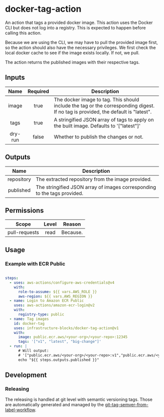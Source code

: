 # docker-tag-action

An action that tags a provided docker image. This action uses the Docker CLI but does not log into a registry.
This is expected to happen before calling this action.

Because we are using the CLI, we may have to pull the provided image first, so the action should also have the
necessary privileges. We first check the local docker cache to see if the image exists locally. If not, we pull.

The action returns the published images with their respective tags.

## Inputs

|  Name   | Required | Description                                                                                                                       |
|:-------:|:--------:|-----------------------------------------------------------------------------------------------------------------------------------|
|  image  |   true   | The docker image to tag. This should include the tag or the corresponding digest. If no tag is provided, the default is "latest". |
|  tags   |   true   | A stringified JSON array of tags to apply on the built image. Defaults to '["latest"]'                                            |
| dry-run |  false   | Whether to publish the changes or not.                                                                                            |

## Outputs

|    Name    | Description                                                              |
|:----------:|--------------------------------------------------------------------------|
| repository | The extracted repository from the image provided.                        |
| published  | The stringified JSON array of images corresponding to the tags provided. |

## Permissions

|     Scope     | Level | Reason   |
|:-------------:|:-----:|----------|
| pull-requests | read  | Because. |

## Usage

### Example with ECR Public
```yaml

steps:
  - uses: aws-actions/configure-aws-credentials@v4
    with:
      role-to-assume: ${{ vars.AWS_ROLE }}
      aws-region: ${{ vars.AWS_REGION }}
  - name: Login to Amazon ECR Public
    uses: aws-actions/amazon-ecr-login@v2
    with:
      registry-type: public
  - name: Tag images
    id: docker-tag
    uses: infrastructure-blocks/docker-tag-action@v1
    with:
      image: public.ecr.aws/<your-org>/<your-repo>:12345
      tags: '["v1", "latest", "big-change"]'
  - run: |
      # Will output: 
      # '["public.ecr.aws/<your-org>/<your-repo>:v1","public.ecr.aws/<your-org>/<your-repo>:latest","public.ecr.aws/<your-org>/<your-repo>:big-change"]'
      echo "${{ steps.outputs.published }}"
```

## Development

### Releasing

The releasing is handled at git level with semantic versioning tags. Those are automatically generated and managed
by the [git-tag-semver-from-label-workflow](https://github.com/infrastructure-blocks/git-tag-semver-from-label-workflow).

